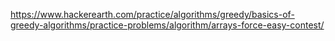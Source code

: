 https://www.hackerearth.com/practice/algorithms/greedy/basics-of-greedy-algorithms/practice-problems/algorithm/arrays-force-easy-contest/
